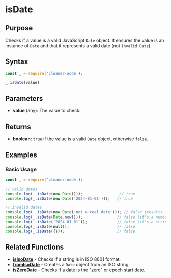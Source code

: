 # isDate

## Purpose
Checks if a value is a valid JavaScript `Date` object. It ensures the value is an instance of `Date` and that it represents a valid date (not `Invalid Date`).

## Syntax
```javascript
const _ = require('cleaner-node');

_.isDate(value)
```

## Parameters
- **value** (any): The value to check.

## Returns
- **boolean**: `true` if the value is a valid `Date` object, otherwise `false`.

## Examples

### Basic Usage
```javascript
const _ = require('cleaner-node');

// Valid dates
console.log(_.isDate(new Date()));                // true
console.log(_.isDate(new Date('2024-01-01')));   // true

// Invalid dates
console.log(_.isDate(new Date('not a real date'))); // false (results in 'Invalid Date')
console.log(_.isDate(Date.now()));               // false (it's a number, not a Date object)
console.log(_.isDate('2024-01-01'));             // false (it's a string)
console.log(_.isDate(null));                     // false
console.log(_.isDate({}));                       // false
```

## Related Functions
- **[isIsoDate](./is-iso-date.md)** - Checks if a string is in ISO 8601 format.
- **[fromIsoDate](./from-iso-date.md)** - Creates a `Date` object from an ISO string.
- **[isZeroDate](./is-zero-date.md)** - Checks if a date is the "zero" or epoch start date. 